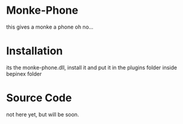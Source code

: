 # Monke-Phone
this gives a monke a phone oh no... 
# Installation
its the monke-phone.dll, install it and put it in the plugins folder inside bepinex folder
# Source Code
not here yet, but will be soon.
